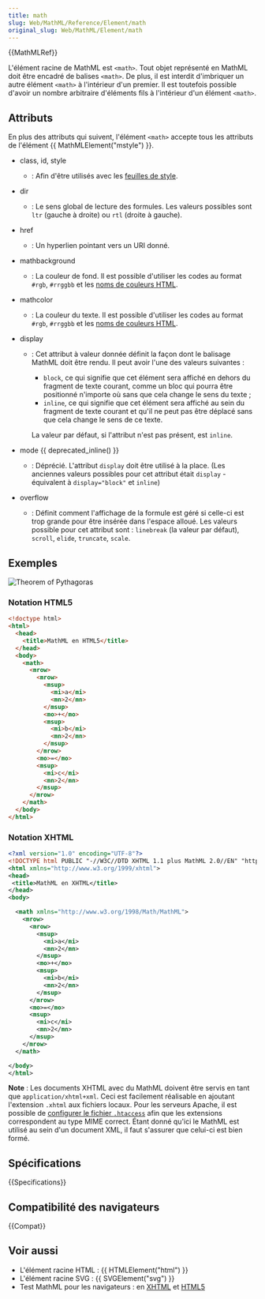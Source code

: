 ```yaml
---
title: math
slug: Web/MathML/Reference/Element/math
original_slug: Web/MathML/Element/math
---
```


{{MathMLRef}}

L'élément racine de MathML est `<math>`. Tout objet représenté en MathML doit être encadré de balises `<math>`. De plus, il est interdit d'imbriquer un autre élément `<math>` à l'intérieur d'un premier. Il est toutefois possible d'avoir un nombre arbitraire d'éléments fils à l'intérieur d'un élément `<math>`.

## Attributs

En plus des attributs qui suivent, l'élément `<math>` accepte tous les attributs de l'élément {{ MathMLElement("mstyle") }}.

- class, id, style
  - : Afin d'être utilisés avec les [feuilles de style](/fr/docs/Web/CSS).
- dir
  - : Le sens global de lecture des formules. Les valeurs possibles sont `ltr` (gauche à droite) ou `rtl` (droite à gauche).
- href
  - : Un hyperlien pointant vers un URI donné.
- mathbackground
  - : La couleur de fond. Il est possible d'utiliser les codes au format `#rgb`, `#rrggbb` et les [noms de couleurs HTML](/fr/docs/Web/CSS/color_value#mots-cl.c3.a9s).
- mathcolor
  - : La couleur du texte. Il est possible d'utiliser les codes au format `#rgb`, `#rrggbb` et les [noms de couleurs HTML](/fr/docs/Web/CSS/color_value#mots-cl.c3.a9s).
- display

  - : Cet attribut à valeur donnée définit la façon dont le balisage MathML doit être rendu. Il peut avoir l'une des valeurs suivantes :

    - `block`, ce qui signifie que cet élément sera affiché en dehors du fragment de texte courant, comme un bloc qui pourra être positionné n'importe où sans que cela change le sens du texte ;
    - `inline`, ce qui signifie que cet élément sera affiché au sein du fragment de texte courant et qu'il ne peut pas être déplacé sans que cela change le sens de ce texte.

    La valeur par défaut, si l'attribut n'est pas présent, est `inline`.

- mode {{ deprecated_inline() }}
  - : Déprécié. L'attribut `display` doit être utilisé à la place. (Les anciennes valeurs possibles pour cet attribut était `display` - équivalent à `display="block"` et `inline`)
- overflow
  - : Définit comment l'affichage de la formule est géré si celle-ci est trop grande pour être insérée dans l'espace alloué.
    Les valeurs possible pour cet attribut sont : `linebreak` (la valeur par défaut), `scroll`, `elide`, `truncate`, `scale`.

## Exemples

![Theorem of Pythagoras](math.jpg)

### Notation HTML5

```html
<!doctype html>
<html>
  <head>
    <title>MathML en HTML5</title>
  </head>
  <body>
    <math>
      <mrow>
        <mrow>
          <msup>
            <mi>a</mi>
            <mn>2</mn>
          </msup>
          <mo>+</mo>
          <msup>
            <mi>b</mi>
            <mn>2</mn>
          </msup>
        </mrow>
        <mo>=</mo>
        <msup>
          <mi>c</mi>
          <mn>2</mn>
        </msup>
      </mrow>
    </math>
  </body>
</html>
```

### Notation XHTML

```xml
<?xml version="1.0" encoding="UTF-8"?>
<!DOCTYPE html PUBLIC "-//W3C//DTD XHTML 1.1 plus MathML 2.0//EN" "http://www.w3.org/Math/DTD/mathml2/xhtml-math11-f.dtd">
<html xmlns="http://www.w3.org/1999/xhtml">
<head>
 <title>MathML en XHTML</title>
</head>
<body>

  <math xmlns="http://www.w3.org/1998/Math/MathML">
    <mrow>
      <mrow>
        <msup>
          <mi>a</mi>
          <mn>2</mn>
        </msup>
        <mo>+</mo>
        <msup>
          <mi>b</mi>
          <mn>2</mn>
        </msup>
      </mrow>
      <mo>=</mo>
      <msup>
        <mi>c</mi>
        <mn>2</mn>
      </msup>
    </mrow>
  </math>

</body>
</html>
```

**Note** : Les documents XHTML avec du MathML doivent être servis en tant que `application/xhtml+xml`. Ceci est facilement réalisable en ajoutant l'extension `.xhtml` aux fichiers locaux. Pour les serveurs Apache, il est possible de [configurer le fichier `.htaccess`](https://httpd.apache.org/docs/2.2/mod/mod_mime.html#addtype) afin que les extensions correspondent au type MIME correct. Étant donné qu'ici le MathML est utilisé au sein d'un document XML, il faut s'assurer que celui-ci est bien formé.

## Spécifications

{{Specifications}}

## Compatibilité des navigateurs

{{Compat}}

## Voir aussi

- L'élément racine HTML : {{ HTMLElement("html") }}
- L'élément racine SVG : {{ SVGElement("svg") }}
- Test MathML pour les navigateurs : en [XHTML](https://www.eyeasme.com/Joe/MathML/MathML_browser_test) et [HTML5](https://eyeasme.com/Joe/MathML/HTML5_MathML_browser_test)
